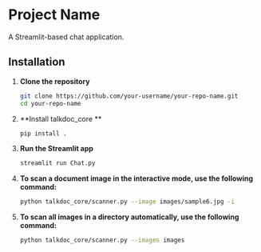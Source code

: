 # Project Name

A Streamlit-based chat application.

## Installation

1. **Clone the repository**
    ```bash
    git clone https://github.com/your-username/your-repo-name.git
    cd your-repo-name
    ```

2. **Install talkdoc_core **
    ```bash
    pip install .
    ```

3. **Run the Streamlit app**
    ```bash
    streamlit run Chat.py
    ```

4. **To scan a document image in the interactive mode, use the following command:**
    ```bash
    python talkdoc_core/scanner.py --image images/sample6.jpg -i
    ```

5. **To scan all images in a directory automatically, use the following command:**
    ```bash
    python talkdoc_core/scanner.py --images images
    ```
